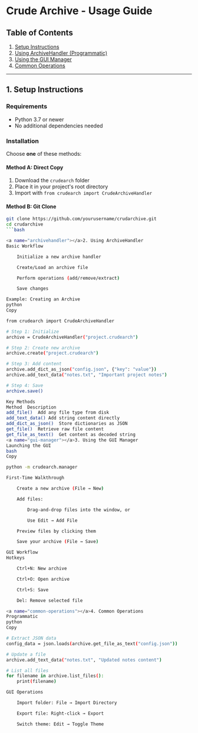# Crude Archive - Usage Guide

## Table of Contents
1. [Setup Instructions](#setup)
2. [Using ArchiveHandler (Programmatic)](#archivehandler)
3. [Using the GUI Manager](#gui-manager)
4. [Common Operations](#common-operations)

---

## <a name="setup"></a>1. Setup Instructions

### Requirements
- Python 3.7 or newer
- No additional dependencies needed

### Installation
Choose **one** of these methods:

#### Method A: Direct Copy
1. Download the `crudearch` folder
2. Place it in your project's root directory
3. Import with `from crudearch import CrudeArchiveHandler`

#### Method B: Git Clone
```bash
git clone https://github.com/yourusername/crudarchive.git
cd crudarchive
```bash

<a name="archivehandler"></a>2. Using ArchiveHandler
Basic Workflow

    Initialize a new archive handler

    Create/Load an archive file

    Perform operations (add/remove/extract)

    Save changes

Example: Creating an Archive
python
Copy

from crudearch import CrudeArchiveHandler

# Step 1: Initialize
archive = CrudeArchiveHandler("project.crudearch")

# Step 2: Create new archive
archive.create("project.crudearch")

# Step 3: Add content
archive.add_dict_as_json("config.json", {"key": "value"})
archive.add_text_data("notes.txt", "Important project notes")

# Step 4: Save
archive.save()

Key Methods
Method	Description
add_file()	Add any file type from disk
add_text_data()	Add string content directly
add_dict_as_json()	Store dictionaries as JSON
get_file()	Retrieve raw file content
get_file_as_text()	Get content as decoded string
<a name="gui-manager"></a>3. Using the GUI Manager
Launching the GUI
bash
Copy

python -m crudearch.manager

First-Time Walkthrough

    Create a new archive (File → New)

    Add files:

        Drag-and-drop files into the window, or

        Use Edit → Add File

    Preview files by clicking them

    Save your archive (File → Save)

GUI Workflow
Hotkeys

    Ctrl+N: New archive

    Ctrl+O: Open archive

    Ctrl+S: Save

    Del: Remove selected file

<a name="common-operations"></a>4. Common Operations
Programmatic
python
Copy

# Extract JSON data
config_data = json.loads(archive.get_file_as_text("config.json"))

# Update a file
archive.add_text_data("notes.txt", "Updated notes content")

# List all files
for filename in archive.list_files():
    print(filename)

GUI Operations

    Import folder: File → Import Directory

    Export file: Right-click → Export

    Switch theme: Edit → Toggle Theme
